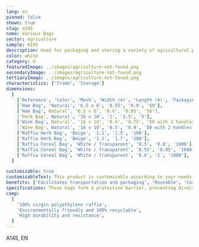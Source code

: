 ```yaml
---
lang: en
pinned: false
shown: true
slug: a145
name: Various Bags
sector: agriculture
sample: A145
description: Used for packaging and storing a variety of agricultural products such as ham, pork, herbs, among others.
color: white
category: d
featuredImage: ../images/agriculture-not-found.png
secondaryImage: ../images/agriculture-not-found.png
tertiaryImage: ../images/agriculture-not-found.png
characteristics: ['Trade', 'Storage']
dimensions:
  [
    ['Reference', 'Color', 'Mesh', 'Width (m)', 'Length (m)', 'Packaging (pcs)'],
    ['Ham Bag', 'Natural', '6.5 x 6', '0.55', '0.8', '50'],
    ['Ham Bag', Natural', '6.5 x 6', '0.6', '0.85', '50'],
    ['Pork Bag', Natural', '16 x 10', '1', '2.5', '5'],
    ['Wine Bag', Natural', '16 x 10', '0.4', '0.75', '50 with 2 handles'],
    ['Wine Bag', Natural', '16 x 10', '0.5', '0.9', '50 with 2 handles'],
    ['Raffia Herb Bag', 'Beige', '1.1', '1.5', '100'],
    ['Raffia Herb Bag', 'Beige', '1.1', '1.7', '100'],
    ['Raffia Cereal Bag', 'White / Transparent', '0.5', '0.8', '1000'],
    ['Raffia Cereal Bag', 'White / Transparent', '0.55', '0.95', '1000'],
    ['Raffia Cereal Bag', 'White / Transparent', '0.6', '1', '1000'],
  ]

customizable: true
customizableText: This product is customizable according to your needs. Contact us for more information.
benefits: ['Facilitates transportation and packaging', 'Reusable', 'Cost-effective alternative']
specifications: These bags form a protective barrier, preventing direct contact of certain organisms that could compromise the product's viability.
comp:
  [
    '100% virgin polyethylene raffia',
    'Environmentally friendly and 100% recyclable',
    'High durability and resistance',
  ]
---
```


A145, EN
